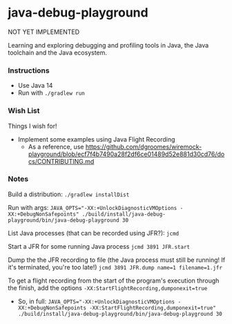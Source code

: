 # java-debug-playground

NOT YET IMPLEMENTED

Learning and exploring debugging and profiling tools in Java, the Java toolchain and the Java ecosystem.

### Instructions

* Use Java 14
* Run with `./gradlew run` 

### Wish List

Things I wish for!

* Implement some examples using Java Flight Recording
  * As a reference, use <https://github.com/dgroomes/wiremock-playground/blob/ecf7f4b7490a28f2df6ce01489d52e881d30cd76/docs/CONTRIBUTING.md>
  
### Notes

Build a distribution: `./gradlew installDist`

Run with args: `JAVA_OPTS="-XX:+UnlockDiagnosticVMOptions -XX:+DebugNonSafepoints" ./build/install/java-debug-playground/bin/java-debug-playground 30`

List Java processes (that can be recorded using JFR?): `jcmd`

Start a JFR for some running Java process `jcmd 3891 JFR.start`

Dump the the JFR recording to file (the Java process must still be running! If it's terminated, you're too late!) `jcmd 3891 JFR.dump name=1 filename=1.jfr` 

To get a flight recording from the start of the program's execution through the finish, add the options `-XX:StartFlightRecording,dumponexit=true`
  * So, in full: `JAVA_OPTS="-XX:+UnlockDiagnosticVMOptions -XX:+DebugNonSafepoints -XX:StartFlightRecording,dumponexit=true" ./build/install/java-debug-playground/bin/java-debug-playground 30`